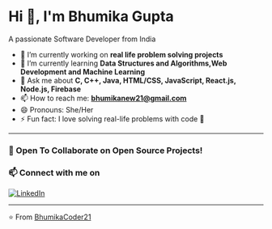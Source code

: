 # Hi 👋, I'm Bhumika Gupta

A passionate Software Developer from India  

- 🔭 I’m currently working on **real life problem solving projects**  
- 🌱 I’m currently learning **Data Structures and Algorithms,Web Development and Machine Learning**  
- 💬 Ask me about **C, C++, Java, HTML/CSS, JavaScript, React.js, Node.js, Firebase**  
- 📫 How to reach me: **bhumikanew21@gmail.com**  
- 😄 Pronouns: She/Her  
- ⚡ Fun fact: I love solving real-life problems with code 🚀  

---

### 🤝 Open To Collaborate on Open Source Projects!

### 📫 Connect with me on
[![LinkedIn](https://img.shields.io/badge/LinkedIn-blue?style=for-the-badge&logo=linkedin)](https://www.linkedin.com/in/bhumika-gupta-84ba7a313/)  

---

⭐️ From [BhumikaCoder21](https://github.com/BhumikaCoder21)

